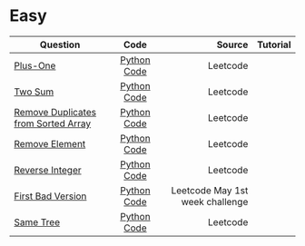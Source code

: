 # Easy
|Question|    Code    |     Source    |Tutorial|
|----------|:-------------:|------:|-----:|
|  [Plus-One](https://leetcode.com/problems/plus-one/)  |  [Python Code](https://github.com/SwapnanilDhol/Coding-Interview-Challenges/blob/master/Python/Easy/Plus-One.py) |Leetcode||
|[Two Sum](https://leetcode.com/problems/two-sum/)|[Python Code](https://github.com/SwapnanilDhol/Coding-Interview-Challenges/blob/master/Python/Easy/Two-Sum.py)|Leetcode||
|[Remove Duplicates from Sorted Array](https://leetcode.com/problems/remove-duplicates-from-sorted-array/)|[Python Code](https://github.com/SwapnanilDhol/Coding-Interview-Challenges/blob/master/Python/Easy/Remove-Duplicates-from-Sorted-Array.py)|Leetcode||
|[Remove Element](https://leetcode.com/problems/remove-element/)|[Python Code](https://github.com/SwapnanilDhol/Coding-Interview-Challenges/blob/master/Python/Easy/Remove-Element.py)|Leetcode||
|[Reverse Integer](https://leetcode.com/problems/reverse-integer/)|[Python Code](https://github.com/SwapnanilDhol/Coding-Interview-Challenges/blob/master/Python/Easy/Reverse-Integer.py)|Leetcode||
|[First Bad Version](https://leetcode.com/problems/first-bad-version/)|[Python Code](https://github.com/SwapnanilDhol/Coding-Interview-Challenges/blob/master/Python/Easy/First-Bad-Version.py)|Leetcode May 1st week challenge||
|[Same Tree](https://leetcode.com/problems/same-tree/)|[Python Code](https://github.com/SwapnanilDhol/Coding-Interview-Challenges/blob/master/Python/Easy/Same-Tree.py)|Leetcode||
